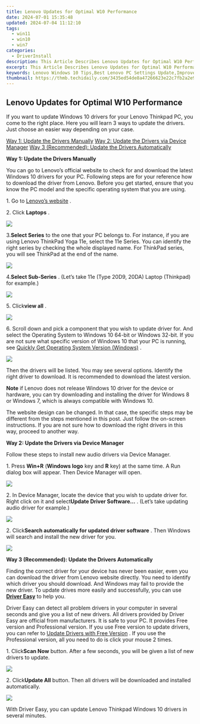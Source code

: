 ```yaml
---
title: Lenovo Updates for Optimal W10 Performance
date: 2024-07-01 15:35:48
updated: 2024-07-04 11:12:10
tags:
  - win11
  - win10
  - win7
categories:
  - DriverInstall
description: This Article Describes Lenovo Updates for Optimal W10 Performance
excerpt: This Article Describes Lenovo Updates for Optimal W10 Performance
keywords: Lenovo Windows 10 Tips,Best Lenovo PC Settings Update,Improve Lenovo IdeaPad W10 Speed,Lenovo Laptop Performance Enhancement,Optimal Windows 10 for Lenovo Devices,Lenovo Desktop Updates Guide,Maximize Lenovo System Efficiency
thumbnail: https://thmb.techidaily.com/3435ed54de8a47266623e22c7fb2a2e96dbea38f3e30be83e17069ff0556f42f.png
---
```


## Lenovo Updates for Optimal W10 Performance

 If you want to update Windows 10 drivers for your Lenovo Thinkpad PC, you come to the right place. Here you will learn 3 ways to update the drivers. Just choose an easier way depending on your case.
  
[Way 1: Update the Drivers Manually](#Way1)
[Way 2: Update the Drivers via Device Manager](#Way2)
[Way 3 (Recommended): Update the Drivers Automatically](#Way3)
  
 **Way 1: Update the Drivers Manually**
  
You can go to Lenovo’s official website to check for and download the latest Windows 10 drivers for your PC. Following steps are for your reference how to download the driver from Lenovo. Before you get started, ensure that you know the PC model and the specific operating system that you are using.  
  
1\. Go to [Lenovo’s website](https://shop-links.co/link/?exclusive=1&publisher_slug=itechdaily19598&url=http%3A%2F%2Fsupport.lenovo.com%2F)  .  
  
2\. Click **Laptops** .
  
![](https://images.drivereasy.com/wp-content/uploads/2016/07/img_578d9d1d472a1.png)
  
 3.**Select Series** to the one that your PC belongs to. For instance, if you are using Lenovo ThinkPad Yoga 11e, select the 11e Series. You can identify the right series by checking the whole displayed name. For ThinkPad series, you will see ThinkPad at the end of the name.  
  
![](https://images.drivereasy.com/wp-content/uploads/2016/09/img_57e353b836c7f.jpg)

 4.**Select Sub-Series** . (Let’s take 11e (Type 20D9, 20DA) Laptop (Thinkpad) for example.)  
  
![](https://images.drivereasy.com/wp-content/uploads/2016/09/img_57e3551d14e36.jpg)

 5\. Click**view all** .  

![](https://images.drivereasy.com/wp-content/uploads/2016/09/img_57e355a7dd5d4.jpg)

 6\. Scroll down and pick a component that you wish to update driver for. And select the Operating System to Windows 10 64-bit or Windows 32-bit. If you are not sure what specific version of Windows 10 that your PC is running, see [Quickly Get Operating System Version (Windows)](https://tools.techidaily.com/drivereasy/download/) .
  
![](https://images.drivereasy.com/wp-content/uploads/2016/09/img_57e3560c14318.jpg)

 Then the drivers will be listed. You may see several options. Identify the right driver to download. It is recommended to download the latest version.  
  
**Note** if Lenovo does not release Windows 10 driver for the device or hardware, you can try downloading and installing the driver for Windows 8 or Windows 7, which is always compatible with Windows 10.  
  
 The website design can be changed. In that case, the specific steps may be different from the steps mentioned in this post. Just follow the on-screen instructions. If you are not sure how to download the right drivers in this way, proceed to another way.  
  
 **Way 2: Update the Drivers via Device Manager**
  
Follow these steps to install new audio drivers via Device Manager.
  
1\. Press **Win+R** (**Windows logo** key and **R**  key) at the same time. A Run dialog box will appear. Then Device Manager will open.  
  
![](https://images.drivereasy.com/wp-content/uploads/2016/05/img_57354ce2ad87d.png)
  
 2\. In Device Manager, locate the device that you wish to update driver for. Right click on it and select**Update Driver Software…** . (Let’s take updating audio driver for example.)  
  
![](https://images.drivereasy.com/wp-content/uploads/2016/05/img_57355190d0976.png)
  
 2\. Click**Search automatically for updated driver software** . Then Windows will search and install the new driver for you.  
  
![](https://images.drivereasy.com/wp-content/uploads/2016/05/img_573551c56595c.png)
  
 **Way 3 (Recommended): Update the Drivers Automatically**
  
 Finding the correct driver for your device has never been easier, even you can download the driver from Lenovo website directly. You need to identify which driver you should download. And Windows may fail to provide the new driver. To update drives more easily and successfully, you can use **[Driver Easy](https://tools.techidaily.com/drivereasy/download/)**  to help you.
  
 Driver Easy can detect all problem drivers in your computer in several seconds and give you a list of new drivers. All drivers provided by Driver Easy are official from manufacturers. It is safe to your PC. It provides Free version and Professional version. If you use Free version to update drivers, you can refer to [Update Drivers with Free Version](https://tools.techidaily.com/drivereasy/download/) . If you use the Professional version, all you need to do is click your mouse 2 times.
  
 1\. Click**Scan Now** button. After a few seconds, you will be given a list of new drivers to update.  
  
![](https://images.drivereasy.com/wp-content/uploads/2017/04/img_58fd99aab8ab8.png)
  
 2\. Click**Update All** button. Then all drivers will be downloaded and installed automatically.  
  
![](https://images.drivereasy.com/wp-content/uploads/2017/04/img_58fd99bde5485.jpg)

 With Driver Easy, you can update Lenovo Thinkpad Windows 10 drivers in several minutes.

<ins class="adsbygoogle"
     style="display:block"
     data-ad-format="autorelaxed"
     data-ad-client="ca-pub-7571918770474297"
     data-ad-slot="1223367746"></ins>



<ins class="adsbygoogle"
     style="display:block"
     data-ad-client="ca-pub-7571918770474297"
     data-ad-slot="8358498916"
     data-ad-format="auto"
     data-full-width-responsive="true"></ins>
